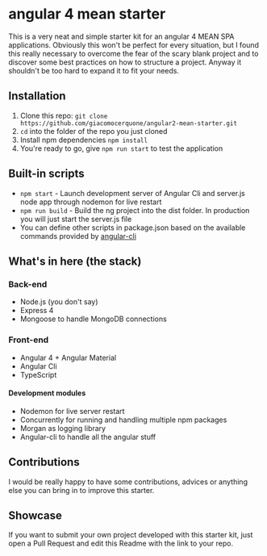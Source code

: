 # angular 4 mean starter
This is a very neat and simple starter kit for an angular 4 MEAN SPA applications. Obviously this won't be perfect for every situation, but I found this really necessary to overcome the fear of the scary blank project and to discover some best practices on how to structure a project.
Anyway it shouldn't be too hard to expand it to fit your needs.

## Installation
1. Clone this repo: `git clone https://github.com/giacomocerquone/angular2-mean-starter.git`
2. `cd` into the folder of the repo you just cloned
3. Install npm dependencies `npm install`
4. You're ready to go, give `npm run start` to test the application

## Built-in scripts
+ `npm start` - Launch development server of Angular Cli and server.js node app through nodemon for live restart
+ `npm run build` - Build the ng project into the dist folder. In production you will just start the server.js file
+ You can define other scripts in package.json based on the available commands provided by [angular-cli](https://github.com/angular/angular-cli/wiki)

## What's in here (the stack)
### Back-end
+ Node.js (you don't say)
+ Express 4
+ Mongoose to handle MongoDB connections

### Front-end
+ Angular 4 + Angular Material
+ Angular Cli
+ TypeScript

#### Development modules
+ Nodemon for live server restart
+ Concurrently for running and handling multiple npm packages
+ Morgan as logging library
+ Angular-cli to handle all the angular stuff

## Contributions
I would be really happy to have some contributions, advices or anything else you can bring in to improve this starter.

## Showcase
If you want to submit your own project developed with this starter kit, just open a Pull Request and edit this Readme with the link to your repo.
